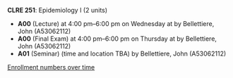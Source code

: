 **CLRE 251**: Epidemiology I (2 units)

- **A00** (Lecture) at 4:00 pm–6:00 pm on Wednesday at   by Bellettiere, John (A53062112)
- **A00** (Final Exam) at 4:00 pm–6:00 pm on Thursday at   by Bellettiere, John (A53062112)
- **A01** (Seminar) (time and location TBA) by Bellettiere, John (A53062112)

[Enrollment numbers over time](./CLRE251.tsv)
